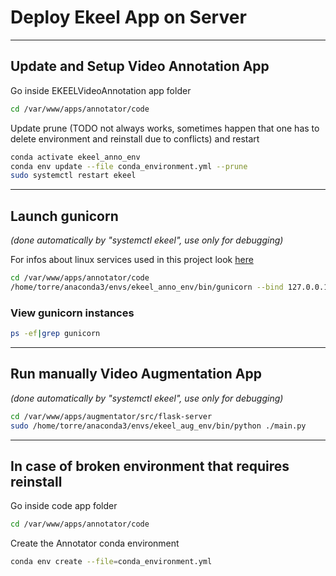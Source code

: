 # Deploy Ekeel App on Server
----------


## Update and Setup Video Annotation App
Go inside EKEELVideoAnnotation app folder
```bash
cd /var/www/apps/annotator/code
```

Update prune (TODO not always works, sometimes happen that one has to delete environment and reinstall due to conflicts) and restart
```bash
conda activate ekeel_anno_env
conda env update --file conda_environment.yml --prune
sudo systemctl restart ekeel
```

-----
## Launch gunicorn
*(done automatically by "systemctl ekeel", use only for debugging)*

For infos about linux services used in this project look [here](../../prerequisites/linux-services.md)

```bash
cd /var/www/apps/annotator/code
/home/torre/anaconda3/envs/ekeel_anno_env/bin/gunicorn --bind 127.0.0.1:5050 connector:app --timeout 180 --limit-request-line 0
```

### View gunicorn instances
```bash
ps -ef|grep gunicorn
```

-----
## Run manually Video Augmentation App
*(done automatically by "systemctl ekeel", use only for debugging)*
```bash
cd /var/www/apps/augmentator/src/flask-server
sudo /home/torre/anaconda3/envs/ekeel_aug_env/bin/python ./main.py
```

-----
## In case of broken environment that requires reinstall
Go inside code app folder
```bash
cd /var/www/apps/annotator/code
```

Create the Annotator conda environment
```bash
conda env create --file=conda_environment.yml
```